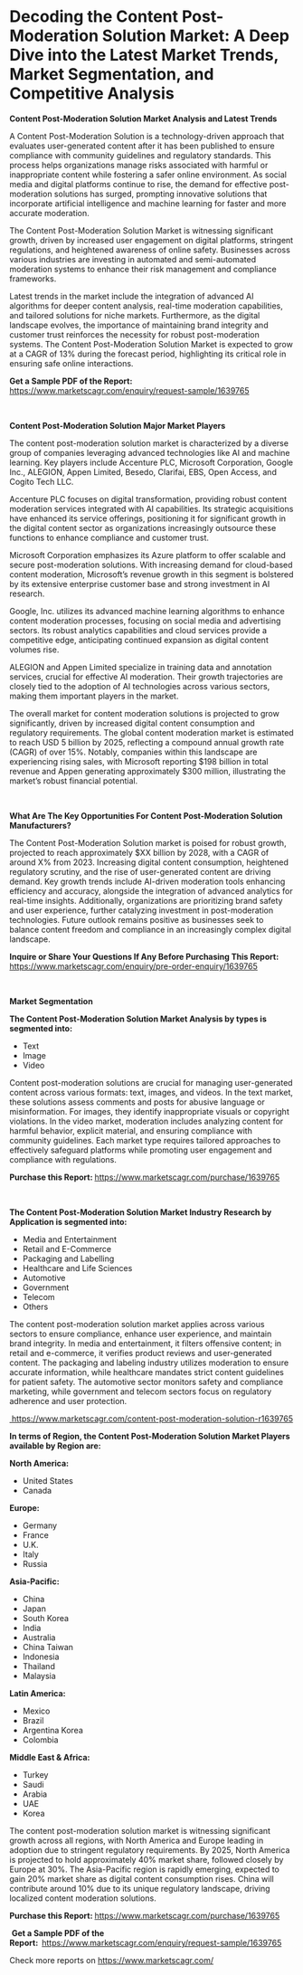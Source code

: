 <p><h1>Decoding the Content Post-Moderation Solution Market: A Deep Dive into the Latest Market Trends, Market Segmentation, and Competitive Analysis</h1></p><p><strong>Content Post-Moderation Solution Market Analysis and Latest Trends</strong></p>
<p><p>A Content Post-Moderation Solution is a technology-driven approach that evaluates user-generated content after it has been published to ensure compliance with community guidelines and regulatory standards. This process helps organizations manage risks associated with harmful or inappropriate content while fostering a safer online environment. As social media and digital platforms continue to rise, the demand for effective post-moderation solutions has surged, prompting innovative solutions that incorporate artificial intelligence and machine learning for faster and more accurate moderation.</p><p>The Content Post-Moderation Solution Market is witnessing significant growth, driven by increased user engagement on digital platforms, stringent regulations, and heightened awareness of online safety. Businesses across various industries are investing in automated and semi-automated moderation systems to enhance their risk management and compliance frameworks. </p><p>Latest trends in the market include the integration of advanced AI algorithms for deeper content analysis, real-time moderation capabilities, and tailored solutions for niche markets. Furthermore, as the digital landscape evolves, the importance of maintaining brand integrity and customer trust reinforces the necessity for robust post-moderation systems. The Content Post-Moderation Solution Market is expected to grow at a CAGR of 13% during the forecast period, highlighting its critical role in ensuring safe online interactions.</p></p>
<p><strong>Get a Sample PDF of the Report:&nbsp;</strong> <a href="https://www.marketscagr.com/enquiry/request-sample/1639765?utm_campaign=2809&utm_medium=2&utm_source=Github&utm_content=ia&utm_term=11032025&utm_id=content-post-moderation-solution">https://www.marketscagr.com/enquiry/request-sample/1639765</a></p>
<p>&nbsp;</p>
<p><strong>Content Post-Moderation Solution Major Market Players</strong></p>
<p><p>The content post-moderation solution market is characterized by a diverse group of companies leveraging advanced technologies like AI and machine learning. Key players include Accenture PLC, Microsoft Corporation, Google Inc., ALEGION, Appen Limited, Besedo, Clarifai, EBS, Open Access, and Cogito Tech LLC.</p><p>Accenture PLC focuses on digital transformation, providing robust content moderation services integrated with AI capabilities. Its strategic acquisitions have enhanced its service offerings, positioning it for significant growth in the digital content sector as organizations increasingly outsource these functions to enhance compliance and customer trust.</p><p>Microsoft Corporation emphasizes its Azure platform to offer scalable and secure post-moderation solutions. With increasing demand for cloud-based content moderation, Microsoft’s revenue growth in this segment is bolstered by its extensive enterprise customer base and strong investment in AI research.</p><p>Google, Inc. utilizes its advanced machine learning algorithms to enhance content moderation processes, focusing on social media and advertising sectors. Its robust analytics capabilities and cloud services provide a competitive edge, anticipating continued expansion as digital content volumes rise.</p><p>ALEGION and Appen Limited specialize in training data and annotation services, crucial for effective AI moderation. Their growth trajectories are closely tied to the adoption of AI technologies across various sectors, making them important players in the market.</p><p>The overall market for content moderation solutions is projected to grow significantly, driven by increased digital content consumption and regulatory requirements. The global content moderation market is estimated to reach USD 5 billion by 2025, reflecting a compound annual growth rate (CAGR) of over 15%. Notably, companies within this landscape are experiencing rising sales, with Microsoft reporting $198 billion in total revenue and Appen generating approximately $300 million, illustrating the market’s robust financial potential.</p></p>
<p>&nbsp;</p>
<p><strong>What Are The Key Opportunities For Content Post-Moderation Solution Manufacturers?</strong></p>
<p><p>The Content Post-Moderation Solution market is poised for robust growth, projected to reach approximately $XX billion by 2028, with a CAGR of around X% from 2023. Increasing digital content consumption, heightened regulatory scrutiny, and the rise of user-generated content are driving demand. Key growth trends include AI-driven moderation tools enhancing efficiency and accuracy, alongside the integration of advanced analytics for real-time insights. Additionally, organizations are prioritizing brand safety and user experience, further catalyzing investment in post-moderation technologies. Future outlook remains positive as businesses seek to balance content freedom and compliance in an increasingly complex digital landscape.</p></p>
<p><strong>Inquire or Share Your Questions If Any Before Purchasing This Report:</strong> <a href="https://www.marketscagr.com/enquiry/pre-order-enquiry/1639765?utm_campaign=2809&utm_medium=2&utm_source=Github&utm_content=ia&utm_term=11032025&utm_id=content-post-moderation-solution">https://www.marketscagr.com/enquiry/pre-order-enquiry/1639765</a></p>
<p>&nbsp;</p>
<p><strong>Market Segmentation</strong></p>
<p><strong>The Content Post-Moderation Solution Market Analysis by types is segmented into:</strong></p>
<p><ul><li>Text</li><li>Image</li><li>Video</li></ul></p>
<p><p>Content post-moderation solutions are crucial for managing user-generated content across various formats: text, images, and videos. In the text market, these solutions assess comments and posts for abusive language or misinformation. For images, they identify inappropriate visuals or copyright violations. In the video market, moderation includes analyzing content for harmful behavior, explicit material, and ensuring compliance with community guidelines. Each market type requires tailored approaches to effectively safeguard platforms while promoting user engagement and compliance with regulations.</p></p>
<p><strong>Purchase this Report:&nbsp;</strong><a href="https://www.marketscagr.com/purchase/1639765?utm_campaign=2809&utm_medium=2&utm_source=Github&utm_content=ia&utm_term=11032025&utm_id=content-post-moderation-solution">https://www.marketscagr.com/purchase/1639765</a></p>
<p>&nbsp;</p>
<p><strong>The Content Post-Moderation Solution Market Industry Research by Application is segmented into:</strong></p>
<p><ul><li>Media and Entertainment</li><li>Retail and E-Commerce</li><li>Packaging and Labelling</li><li>Healthcare and Life Sciences</li><li>Automotive</li><li>Government</li><li>Telecom</li><li>Others</li></ul></p>
<p><p>The content post-moderation solution market applies across various sectors to ensure compliance, enhance user experience, and maintain brand integrity. In media and entertainment, it filters offensive content; in retail and e-commerce, it verifies product reviews and user-generated content. The packaging and labeling industry utilizes moderation to ensure accurate information, while healthcare mandates strict content guidelines for patient safety. The automotive sector monitors safety and compliance marketing, while government and telecom sectors focus on regulatory adherence and user protection.</p></p>
<p><a href="https://www.marketscagr.com/content-post-moderation-solution-r1639765?utm_campaign=2809&utm_medium=2&utm_source=Github&utm_content=ia&utm_term=11032025&utm_id=content-post-moderation-solution">&nbsp;https://www.marketscagr.com/content-post-moderation-solution-r1639765</a></p>
<p><strong>In terms of Region, the Content Post-Moderation Solution Market Players available by Region are:</strong></p>
<p>
    <p> <strong> North America: </strong>
        <ul>
            <li>United States</li>
            <li>Canada</li>
        </ul>
        </p> 
    <p> <strong> Europe: </strong>
        <ul>
            <li>Germany</li>
            <li>France</li>
            <li>U.K.</li>
            <li>Italy</li>
            <li>Russia</li>
        </ul>
        </p> 
    <p> <strong> Asia-Pacific: </strong>
        <ul>
            <li>China</li>
            <li>Japan</li>
            <li>South Korea</li>
            <li>India</li>
            <li>Australia</li>
            <li>China Taiwan</li>
            <li>Indonesia</li>
            <li>Thailand</li>
            <li>Malaysia</li>
        </ul>
        </p> 
    <p> <strong> Latin America: </strong>
        <ul>
            <li>Mexico</li>
            <li>Brazil</li>
            <li>Argentina Korea</li>
            <li>Colombia</li>
        </ul>
        </p> 
    <p> <strong> Middle East & Africa: </strong>
        <ul>
            <li>Turkey</li>
            <li>Saudi</li>
            <li>Arabia</li>
            <li>UAE</li>
            <li>Korea</li>
        </ul>
    </p>
    </p>
<p><p>The content post-moderation solution market is witnessing significant growth across all regions, with North America and Europe leading in adoption due to stringent regulatory requirements. By 2025, North America is projected to hold approximately 40% market share, followed closely by Europe at 30%. The Asia-Pacific region is rapidly emerging, expected to gain 20% market share as digital content consumption rises. China will contribute around 10% due to its unique regulatory landscape, driving localized content moderation solutions.</p></p>
<p><strong>Purchase this Report: </strong><a href="https://www.marketscagr.com/purchase/1639765?utm_campaign=2809&utm_medium=2&utm_source=Github&utm_content=ia&utm_term=11032025&utm_id=content-post-moderation-solution">https://www.marketscagr.com/purchase/1639765</a></p>
<p>&nbsp;<strong>Get a Sample PDF of the Report:&nbsp;&nbsp;</strong><a href="https://www.marketscagr.com/enquiry/request-sample/1639765?utm_campaign=2809&utm_medium=2&utm_source=Github&utm_content=ia&utm_term=11032025&utm_id=content-post-moderation-solution">https://www.marketscagr.com/enquiry/request-sample/1639765</a></p>
<p><strong></strong></p>
<p>Check more reports on <a href="https://www.marketscagr.com/?utm_campaign=2809&utm_medium=2&utm_source=Github&utm_content=ia&utm_term=11032025&utm_id=content-post-moderation-solution">https://www.marketscagr.com/</a></p>
